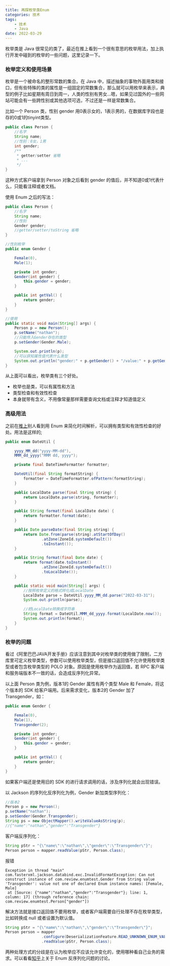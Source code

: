 ```yaml
---
title: 再探枚举类Enum
categories: 技术
tags: 
    - 技术
    - Java
date: 2022-03-29
---
```


枚举类是 Java 很常见的类了，最近在推上看到一个很有意思的枚举用法，加上执行开发中碰到的枚举的一些问题，这里记录一下。


### 枚举定义和使用场景

枚举是一个被命名的整形常数的集合。在 Java 中，描述抽象的事物外面用类和接口，但有些特殊的类的属性是一组固定的常数集合，那么就可以用枚举来表示，典型的例子比如星期有周日到周一，人类的性别有男女...嗯，如果见过国外的一些网站可能会有一些跨性别或其他选项可选，不过还是一样是常数集合。

比如一个 Person 类，性别 gender 用0表示女的，1表示男的，在数据库字段也是存的0或1的tinyint类型。

```java
public class Person {
    //名字
    String name;
    //性别：0女，1男
    int gender;
    /**
     * getter/setter 省略
     * ...
     */
}
```

这种方式客户端拿到 Person 对象之后看到 gender 的值后，并不知道0或1代表什么，只能看注释或者文档。

使用 Enum 之后的写法：

```java
public class Person {
    //名字
    String name;
    //性别
    Gender gender;
    //getter/setter/toString 省略
}

//性别枚举
public enum Gender {

    Female(0),
    Male(1);

    private int gender;
    Gender(int gender) {
        this.gender = gender;
    }

    public int getVal() {
        return gender;
    }
}

//使用
public static void main(String[] args) {
    Person p = new Person();
    p.setName("nathan");
    //只能传入Gender存在的类型
    p.setGender(Gender.Male);

    System.out.println(p);
    //可以获知属性值代表什么类型
    System.out.println("gender:" + p.getGender() + "/value:" + p.getGender().getVal());
}
```

从上面可以看出，枚举类有三个好处。
- 枚举也是类，可以有属性和方法
- 类型检查和有效性检查
- 本身就带有含义，不用像常量那样需要查询文档或注释才知道值定义

### 高级用法

之前在[推上](https://twitter.com/dblevins/status/1502481447935897601)别人看到用 Enum 来简化时间解析，可以拥有类型和有效性检查的好处。用法是这样的;

```java
public enum DateUtil {

    yyyy_MM_dd("yyyy-MM-dd"),
    MMM_dd_yyyy("MMM dd, yyyy");

    private final DateTimeFormatter formatter;

    DateUtil(final String formatString) {
        formatter = DateTimeFormatter.ofPattern(formatString);
    }

    public LocalDate parse(final String string) {
        return LocalDate.parse(string, formatter);
    }

    public String format(final LocalDate date) {
        return formatter.format(date);
    }

    public Date parseDate(final String string) {
        return Date.from(parse(string).atStartOfDay()
                .atZone(ZoneId.systemDefault())
                .toInstant());
    }

    public String format(final Date date) {
        return format(date.toInstant()
                .atZone(ZoneId.systemDefault())
                .toLocalDate());
    }

    public static void main(String[] args) {
        //按照枚举定义的格式转化成LocalDate
        LocalDate parse = DateUtil.yyyy_MM_dd.parse("2022-03-31");
        System.out.println(parse);

        //把LocalDate转换成字符串
        String format = DateUtil.MMM_dd_yyyy.format(LocalDate.now());
        System.out.println(format);
    }
}
```

### 枚举的问题

看过《阿里巴巴JAVA开发手册》应该注意到其中对枚举类的使用做了限制，二方库里可定义枚举类型，参数可以使用枚举类型，但是接口返回值不允许使用枚举类型或者包含枚举类型的 POLO 对象。原因是使用枚举作为返回值，若 RPC 客户端和服务端版本不一致的话，会造成反序列化异常。

以上面 Person 类为例，版本1的 Gender 属性有两个类型 Male 和 Female，将这个版本的 SDK 给客户端用。后来需求变化，版本2的 Gender 加了 Transgender，如：

```java
public enum Gender {

    Female(0),
    Male(1),
    Transgender(2);

    private int gender;
    Gender(int gender) {
        this.gender = gender;
    }

    public int getVal() {
        return gender;
    }
}
```

如果客户端还是使用旧的 SDK 的进行请求调用的话，涉及序列化就会出现错误。

以 Jackson 的序列化反序列化为例，Gender 新加类型序列化：

```java
//版本2
Person p = new Person();
p.setName("nathan");
p.setGender(Gender.Transgender);
String ps = new ObjectMapper().writeValueAsString(p);
//{"name":"nathan","gender":"Transgender"}
```

客户端反序列化：
```java
String pStr = "{\"name\":\"nathan\",\"gender\":\"Transgender\"}";
Person person = mapper.readValue(pStr, Person.class);
```

报错
```
Exception in thread "main" com.fasterxml.jackson.databind.exc.InvalidFormatException: Can not construct instance of com.review.enumtest.Gender from String value 'Transgender': value not one of declared Enum instance names: [Female, Male]
 at [Source: {"name":"nathan","gender":"Transgender"}; line: 1, column: 17] (through reference chain: com.review.enumtest.Person["gender"])
```

解决方法就是接口返回值不要用枚举，或者客户端需要自行处理不存在枚举类型，比如转换成 null 或者设置为默认值。

```java
String pStr = "{\"name\":\"nathan\",\"gender\":\"Transgender\"}";
Person person = mapper
                .configure(DeserializationFeature.READ_UNKNOWN_ENUM_VALUES_AS_NULL, true)
                .readValue(pStr, Person.class);
```

两种处理方式的分歧是在认为枚举应不应该允许变化的，使用哪种看自己业务的需求。可以看看[知乎](https://www.zhihu.com/question/52760637)上关于 Enum 反序列化问题的讨论。
